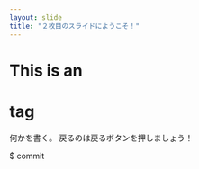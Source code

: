```yaml
---
layout: slide
title: "２枚目のスライドにようこそ！"
---
```

# This is an <h1> tag
何かを書く。
戻るのは戻るボタンを押しましょう！

$ commit
